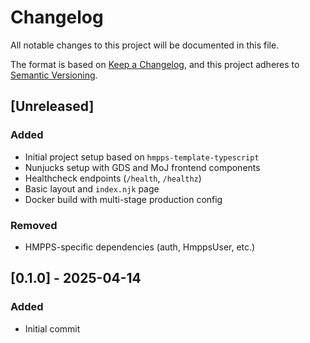 # Changelog

All notable changes to this project will be documented in this file.

The format is based on [Keep a Changelog](https://keepachangelog.com/en/1.0.0/),
and this project adheres to [Semantic Versioning](https://semver.org/).

## [Unreleased]

### Added

- Initial project setup based on `hmpps-template-typescript`
- Nunjucks setup with GDS and MoJ frontend components
- Healthcheck endpoints (`/health`, `/healthz`)
- Basic layout and `index.njk` page
- Docker build with multi-stage production config

### Removed

- HMPPS-specific dependencies (auth, HmppsUser, etc.)

## [0.1.0] - 2025-04-14

### Added

- Initial commit
